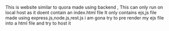 This is website similar to quora made using backend ,
This can only run on local host as it doent contain an index.html file 
It only contains ejs,js file made using express.js,node.js,rest.js
 i am gona try to pre render my ejs file into a html file and try to host it 
